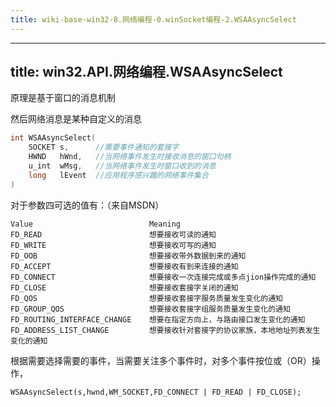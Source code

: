 ```yaml
---
title: wiki-base-win32-8.网络编程-0.winSocket编程-2.WSAAsyncSelect
---
```

---
title: win32.API.网络编程.WSAAsyncSelect
---





原理是基于窗口的消息机制

然后网络消息是某种自定义的消息

```c
int WSAAsyncSelect(
    SOCKET s,      //需要事件通知的套接字
    HWND   hWnd,   //当网络事件发生时接收消息的窗口句柄
    u_int  wMsg,   //当网络事件发生时窗口收到的消息
    long   lEvent  //应用程序感兴趣的网络事件集合
)
```



对于参数四可选的值有：（来自MSDN）

```
Value                          Meaning 
FD_READ                        想要接收可读的通知
FD_WRITE                       想要接收可写的通知
FD_OOB                         想要接收带外数据到来的通知
FD_ACCEPT                      想要接收有到来连接的通知
FD_CONNECT                     想要接收一次连接完成或多点jion操作完成的通知
FD_CLOSE                       想要接收套接字关闭的通知
FD_QOS                         想要接收套接字服务质量发生变化的通知
FD_GROUP_QOS                   想要接收套接字组服务质量发生变化的通知
FD_ROUTING_INTERFACE_CHANGE    想要在指定方向上，与路由接口发生变化的通知
FD_ADDRESS_LIST_CHANGE         想要接收针对套接字的协议家族，本地地址列表发生变化的通知 
```

根据需要选择需要的事件，当需要关注多个事件时，对多个事件按位或（OR）操作，

```
WSAAsyncSelect(s,hwnd,WM_SOCKET,FD_CONNECT | FD_READ | FD_CLOSE);
```


